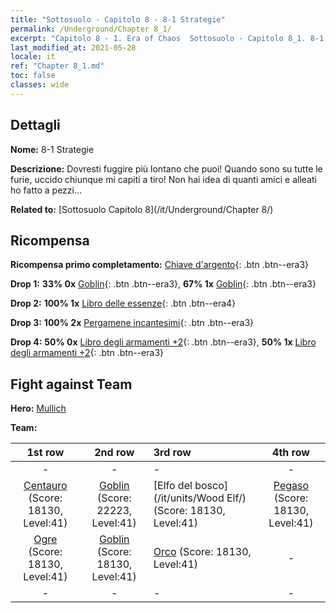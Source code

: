 ```yaml
---
title: "Sottosuolo - Capitolo 8 - 8-1 Strategie"
permalink: /Underground/Chapter 8_1/
excerpt: "Capitolo 8 - 1. Era of Chaos  Sottosuolo - Capitolo 8_1. 8-1 Strategie"
last_modified_at: 2021-05-28
locale: it
ref: "Chapter 8_1.md"
toc: false
classes: wide
---
```


## Dettagli

 **Nome:** 8-1 Strategie

 **Descrizione:** Dovresti fuggire più lontano che puoi! Quando sono su tutte le furie, uccido chiunque mi capiti a tiro! Non hai idea di quanti amici e alleati ho fatto a pezzi...

 **Related to:** [Sottosuolo Capitolo 8](/it/Underground/Chapter 8/)

## Ricompensa

 **Ricompensa primo completamento:** [Chiave d'argento](/ItemsIT/con_693/){: .btn .btn--era3}

 **Drop 1:** **33% 0x** [Goblin](/ItemsIT/unt_217/){: .btn .btn--era3}, **67% 1x** [Goblin](/ItemsIT/unt_217/){: .btn .btn--era3}

 **Drop 2:** **100% 1x** [Libro delle essenze](/ItemsIT/mat_39/){: .btn .btn--era4}

 **Drop 3:** **100% 2x** [Pergamene incantesimi](/ItemsIT/con_694/){: .btn .btn--era3}

 **Drop 4:** **50% 0x** [Libro degli armamenti +2](/ItemsIT/mat_32/){: .btn .btn--era3}, **50% 1x** [Libro degli armamenti +2](/ItemsIT/mat_32/){: .btn .btn--era3}


## Fight against Team
 **Hero:** [Mullich](/it/heroes/Mullich/)

 **Team:**


  | 1st row | 2nd row | 3rd row | 4th row |
  |:----:|:----:|:----|:----:|
  | - | - | - | - |
  | [Centauro](/it/units/Centaur/) (Score: 18130, Level:41)  | [Goblin](/it/units/Goblin/) (Score: 22223, Level:41)  | [Elfo del bosco](/it/units/Wood Elf/) (Score: 18130, Level:41)  | [Pegaso](/it/units/Pegasus/) (Score: 18130, Level:41)  |
  | [Ogre](/it/units/Ogre/) (Score: 18130, Level:41)  | [Goblin](/it/units/Goblin/) (Score: 18130, Level:41)  | [Orco](/it/units/Orc/) (Score: 18130, Level:41)  | - |
  | - | - | - | - |



